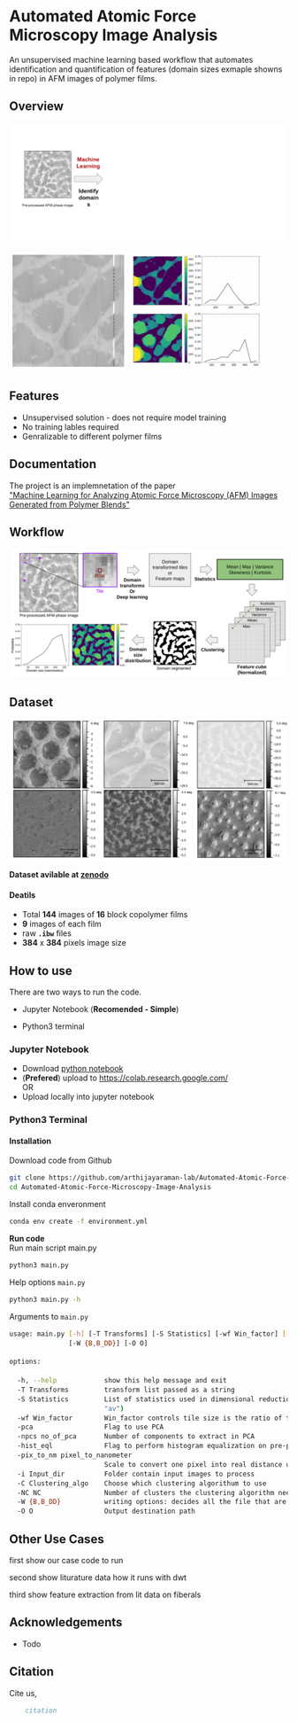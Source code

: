 
# Automated Atomic Force Microscopy Image Analysis

An unsupervised machine learning based workflow that automates identification and quantification of features (domain sizes exmaple showns in repo) in AFM images of polymer films.




## Overview

![](https://github.com/arthijayaraman-lab/Automated-Atomic-Force-Microscopy-Image-Analysis/blob/main/img/overview_flow.gif)
 
![](https://github.com/arthijayaraman-lab/Automated-Atomic-Force-Microscopy-Image-Analysis/blob/main/img/Demo.gif)


## Features

- Unsupervised solution - does not require model training 
- No training lables required 
- Genralizable to different polymer films 
 


## Documentation

 The project is an implemnetation of the paper \
 ["Machine Learning for Analyzing Atomic Force Microscopy
(AFM)
Images
Generated from
Polymer Blends"](https://linktopaper)


## Workflow

![workflow](https://github.com/arthijayaraman-lab/Automated-Atomic-Force-Microscopy-Image-Analysis/blob/main/img/workflow.png)


## Dataset

![Data_preview](https://github.com/arthijayaraman-lab/Automated-Atomic-Force-Microscopy-Image-Analysis/blob/main/img/dataset_preview.png)

**Dataset avilable at [zenodo](https://zenodo.org/records/11179874?token=eyJhbGciOiJIUzUxMiJ9.eyJpZCI6IjM0MWViYzY4LTI1NzMtNGYxMC1iZjdjLTUwYWQ4Zjk0NGU0OSIsImRhdGEiOnt9LCJyYW5kb20iOiJjMDcwMTc3Y2IxNzM3ZGMxZWU1MWU2MjJjMjA0N2ZjMCJ9.Y3_qzNSNsap_oqLRnEi-wHmwooy65TT6F7tjFTF5qE0X8evYr0VTZmGKh34TI6UmsAd9cJrfnlbm6rQUK82h7A)**

#### Deatils
- Total **144** images of **16** block copolymer films
- **9** images of each film 
- raw **`.ibw`** files 
- **384** x **384** pixels image size  

## How to use

There are two ways to run the code. 
- Jupyter Notebook (**Recomended - Simple**)

- Python3 terminal

### Jupyter Notebook  
- Download [python notebook](https://github.com/arthijayaraman-lab/Automated-Atomic-Force-Microscopy-Image-Analysis/blob/main/notebooks/auto_afm.ipynb)
 - (**Prefered**) upload to https://colab.research.google.com/  
        OR 
- Upload locally into jupyter notebook 

### Python3 Terminal  
#### Installation

Download code from Github


```bash 
git clone https://github.com/arthijayaraman-lab/Automated-Atomic-Force-Microscopy-Image-Analysis.git
cd Automated-Atomic-Force-Microscopy-Image-Analysis
```

Install conda enveronment

```bash
conda env create -f environment.yml
```
**Run code**\
Run main script main.py
```bash 
python3 main.py 

```
Help options `main.py`   
```bash
python3 main.py -h
```
Arguments to `main.py`
```bash
usage: main.py [-h] [-T Transforms] [-S Statistics] [-wf Win_factor] [-pca] [-npcs no_of_pca] [-hist_eql] [-pix_to_nm pixel_to_nanometer] [-i Input_dir] [-C Clustering_algo] [-NC NC]
               [-W {B,B_DD}] [-O O]

options:

  -h, --help            show this help message and exit
  -T Transforms         transform list passed as a string
  -S Statistics         List of statistics used in dimensional reduction and feature extraction. a = mean; m = max; s = skew; k = kurtosis; v = variance (e.g. mean+variance => python3 main.py -S
                        "av")
  -wf Win_factor        Win_factor controls tile size is the ratio of tile size to input image
  -pca                  Flag to use PCA
  -npcs no_of_pca       Number of components to extract in PCA
  -hist_eql             Flag to perform histogram equalization on pre-processed image
  -pix_to_nm pixel_to_nanometer
                        Scale to convert one pixel into real distance units (nm/pix in our case)
  -i Input_dir          Folder contain input images to process
  -C Clustering_algo    Choose which clustering algorithum to use
  -NC NC                Number of clusters the clustering algorithm needs to generate
  -W {B,B_DD}           writing options: decides all the file that are to be output
  -O O                  Output destination path


```


## Other Use Cases
first show our case code to run 

second show liturature data how it runs with dwt 

third show feature extraction from lit data on fiberals 
## Acknowledgements

 - Todo


## Citation
Cite us,
```bibtex
    citation 
```